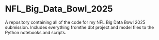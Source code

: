 # NFL_Big_Data_Bowl_2025
A repository containing all of the code for my NFL Big Data Bowl 2025 submission. Includes everything fromthe dbt project and model files to the Python notebooks and scripts.
